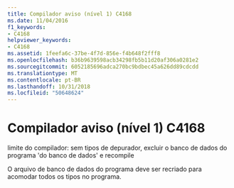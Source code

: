 ```yaml
---
title: Compilador aviso (nível 1) C4168
ms.date: 11/04/2016
f1_keywords:
- C4168
helpviewer_keywords:
- C4168
ms.assetid: 1feefa6c-37be-4f7d-856e-f4b648f2fff8
ms.openlocfilehash: b36b9639598acb34298fb5b11d20af306a0281e2
ms.sourcegitcommit: 6052185696adca270bc9bdbec45a626dd89cdcdd
ms.translationtype: MT
ms.contentlocale: pt-BR
ms.lasthandoff: 10/31/2018
ms.locfileid: "50648624"
---
```

# <a name="compiler-warning-level-1-c4168"></a>Compilador aviso (nível 1) C4168

limite do compilador: sem tipos de depurador, excluir o banco de dados do programa 'do banco de dados' e recompile

O arquivo de banco de dados do programa deve ser recriado para acomodar todos os tipos no programa.